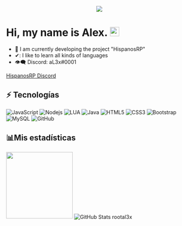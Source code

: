 <p align="center">   
  <img src="https://profile-counter.glitch.me/apolo.sys/count.svg" />  
</p>

# Hi, my name is Alex. <img src="https://media.giphy.com/media/hvRJCLFzcasrR4ia7z/giphy.gif" width="25px">


- 💠 I am currently developing the project "HispanosRP"
- ✔: I like to learn all kinds of languages
- 👁‍🗨 Discord: aL3x#0001

[HispanosRP Discord](https://discord.gg/y6qaWgEAzp)



## :zap: Tecnologías

![JavaScript](https://img.shields.io/badge/-JavaScript-black?style=flat-square&logo=javascript)
![Nodejs](https://img.shields.io/badge/-Nodejs-black?style=flat-square&logo=Node.js)
![LUA](https://img.shields.io/badge/-Lua-blue?style=flat-square&logo=lua)
![Java](https://img.shields.io/badge/-Java-yellow?style=flat-square&logo=java)
![HTML5](https://img.shields.io/badge/-HTML5-E34F26?style=flat-square&logo=html5&logoColor=white)
![CSS3](https://img.shields.io/badge/-CSS3-1572B6?style=flat-square&logo=css3)
![Bootstrap](https://img.shields.io/badge/-Bootstrap-563D7C?style=flat-square&logo=bootstrap)
![MySQL](https://img.shields.io/badge/-MySQL-black?style=flat-square&logo=mysql)
![GitHub](https://img.shields.io/badge/-GitHub-181717?style=flat-square&logo=github)

## 📊Mis estadísticas


<p>  
 
<img height="180em" src="https://github-readme-stats.vercel.app/api/top-langs/?username=rootal3x&exclude_repo=KNN-Image-Classification&show_icons=true&hide_border=true&layout=compact&langs_count=8"/>  

<img align="center" alt="GitHub Stats rootal3x" src="https://github-readme-stats.vercel.app/api/wakatime?username=rootl3x&custom_title=Actividad%20de%20aL3x%20 (7 dias)"/>

</p>



